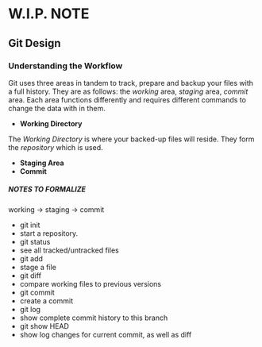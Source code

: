# W.I.P. NOTE

## Git Design

### Understanding the Workflow
Git uses three areas in tandem to track, prepare and backup your files with a full history. They are as follows: the _working_ area, _staging_ area, _commit_ area. Each area functions differently and requires different commands to change the data with in them.
 - __Working Directory__

 The _Working Directory_ is where your backed-up files will reside. They form the _repository_ which is used.
 - __Staging Area__
 - __Commit__



##### _NOTES TO FORMALIZE_
working -> staging -> commit
- git init
 - start a repository.
- git status
 - see all tracked/untracked files
- git add
 - stage a file
- git diff
 - compare working files to previous versions
- git commit
 - create a commit
- git log
 - show complete commit history to this branch
- git show HEAD
 - show log changes for current commit, as well as diff
